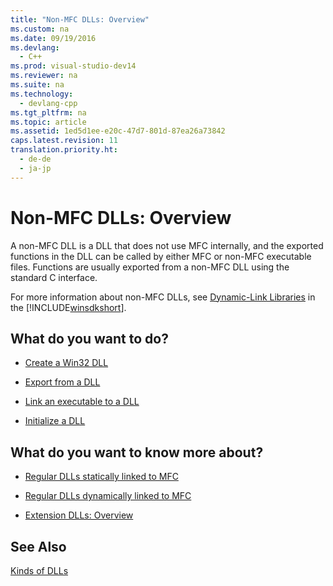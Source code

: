 ```yaml
---
title: "Non-MFC DLLs: Overview"
ms.custom: na
ms.date: 09/19/2016
ms.devlang: 
  - C++
ms.prod: visual-studio-dev14
ms.reviewer: na
ms.suite: na
ms.technology: 
  - devlang-cpp
ms.tgt_pltfrm: na
ms.topic: article
ms.assetid: 1ed5d1ee-e20c-47d7-801d-87ea26a73842
caps.latest.revision: 11
translation.priority.ht: 
  - de-de
  - ja-jp
---
```

# Non-MFC DLLs: Overview
A non-MFC DLL is a DLL that does not use MFC internally, and the exported functions in the DLL can be called by either MFC or non-MFC executable files. Functions are usually exported from a non-MFC DLL using the standard C interface.  
  
 For more information about non-MFC DLLs, see [Dynamic-Link Libraries](http://msdn.microsoft.com/library/windows/desktop/ms682589) in the [!INCLUDE[winsdkshort](../vs140/includes/winsdkshort_md.md)].  
  
## What do you want to do?  
  
-   [Create a Win32 DLL](../vs140/How-to--Create-a-Windows-Desktop-Application.md)  
  
-   [Export from a DLL](../vs140/Exporting-from-a-DLL.md)  
  
-   [Link an executable to a DLL](../vs140/Linking-an-Executable-to-a-DLL.md)  
  
-   [Initialize a DLL](../vs140/Initializing-a-DLL.md)  
  
## What do you want to know more about?  
  
-   [Regular DLLs statically linked to MFC](../vs140/Regular-DLLs-Statically-Linked-to-MFC.md)  
  
-   [Regular DLLs dynamically linked to MFC](../vs140/Regular-DLLs-Dynamically-Linked-to-MFC.md)  
  
-   [Extension DLLs: Overview](../vs140/Extension-DLLs--Overview.md)  
  
## See Also  
 [Kinds of DLLs](../vs140/Kinds-of-DLLs.md)